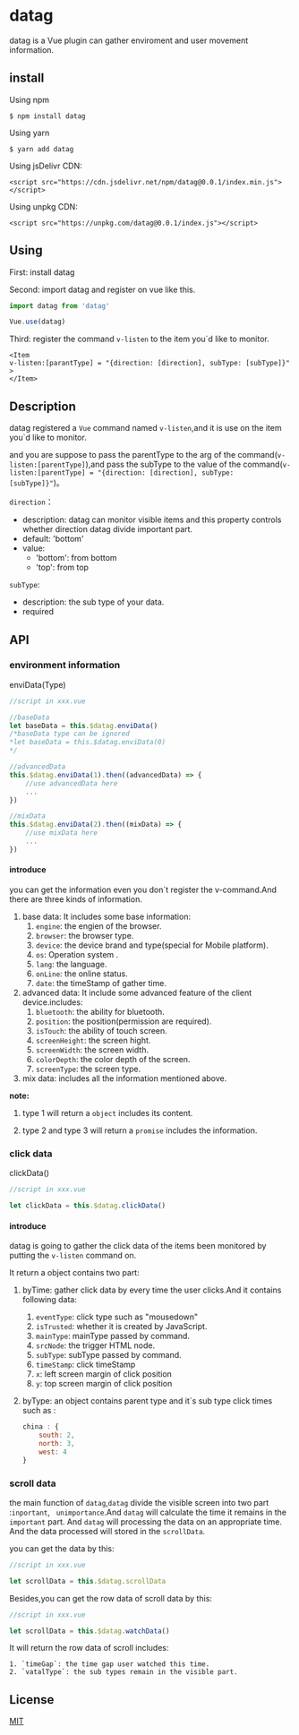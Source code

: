 # datag

datag is a Vue plugin can gather enviroment and user movement information.

## install

Using npm

```shell
$ npm install datag
```

Using yarn

```shell
$ yarn add datag
```

Using jsDelivr CDN:

```
<script src="https://cdn.jsdelivr.net/npm/datag@0.0.1/index.min.js"></script>
```

Using unpkg CDN:

```
<script src="https://unpkg.com/datag@0.0.1/index.js"></script>
```

## Using

First: install datag 

Second: import datag and register on vue like this.

```javascript
import datag from 'datag'

Vue.use(datag)
```

Third: register the command `v-listen` to the item you`d like to monitor.

```vue
<Item
v-listen:[parantType] = "{direction: [direction], subType: [subType]}"
>
</Item>
```



## Description

datag registered a `Vue` command named `v-listen`,and it is use on the item you`d like to monitor.

and you are suppose to pass the parentType to the arg of the command(`v-listen:[parentType]`),and pass the subType to the value of the command(`v-listen:[parentType] = "{direction: [direction], subType: [subType]}"`)。

`direction`：

- description: datag can monitor visible items and this property controls whether direction datag divide important part.
- default: 'bottom'
- value:
  - 'bottom': from bottom
  - 'top': from top

`subType`: 

- description:  the sub type of your data.
- required



## API

### environment information 

enviData(Type)

```javascript
//script in xxx.vue

//baseData
let baseData = this.$datag.enviData() 
/*baseData type can be ignored
*let baseData = this.$datag.enviData(0)
*/

//advancedData
this.$datag.enviData(1).then((advancedData) => {
    //use advancedData here
    ...
})

//mixData
this.$datag.enviData(2).then((mixData) => {
    //use mixData here
    ...
})
```



#### introduce

you can get the information even you don`t register the v-command.And there are three kinds of information.

1. base data: It includes some base information:
   1. `engine`: the engien of the browser.
   2. `browser`: the browser type.
   3. `device`: the device brand and type(special for Mobile platform).
   4. `os`:  Operation system .
   5. `lang`: the language.
   6. `onLine`: the online status.
   7. `date`: the timeStamp of gather time.
2. advanced data: It include some advanced feature of the client device.includes:
   1. `bluetooth`: the ability for bluetooth.
   2. `position`: the position(permission are required).
   3. `isTouch`: the ability of touch screen.
   4. `screenHeight`: the screen hight.
   5. `screenWidth`: the screen width.
   6. `colorDepth`: the color depth of the screen.
   7. `screenType`: the screen type.
3. mix data: includes all the information mentioned above.

**note:** 

1. type 1 will return a `object` includes its content.

2. type 2 and type 3 will return a `promise` includes the information.



### click data

clickData()

```javascript
//script in xxx.vue

let clickData = this.$datag.clickData()
```

#### introduce

datag is going to gather the click data of the items been monitored by putting the `v-listen` command on.

It return a object contains two part:

1. byTime: gather click data by every time the user clicks.And it contains following data:

   1. `eventType`: click type such as "mousedown"
   2. `isTrusted`: whether it is created by JavaScript.
   3. `mainType`: mainType passed by command.
   4. `srcNode`: the trigger HTML node.
   5. `subType`: subType passed by command.
   6. `timeStamp`: click timeStamp
   7. `x`: left screen margin of click position 
   8. `y`: top screen margin of click position

2. byType: an object contains parent type  and it`s sub type click times such as :

   ```javascript
   china : {
       south: 2,
       north: 3,
       west: 4
   }
   ```

### scroll data

the main function of `datag`,`datag`  divide the visible screen into two part :`inportant`, ` unimportance`.And `datag` will calculate the time it remains in the `important` part. And `datag` will processing the data on an appropriate time. And the data processed will stored in the `scrollData`.

you can get the data by this:

```javascript
//script in xxx.vue

let scrollData = this.$datag.scrollData
```

Besides,you can get the row data of scroll data by this:

```javascript
//script in xxx.vue

let scrollData = this.$datag.watchData()
```

It will return the row data of scroll includes:

	1. `timeGap`: the time gap user watched this time.
	2. `vatalType`: the sub types remain in the visible part.



## License

[MIT](https://github.com/axios/axios/blob/master/LICENSE)

